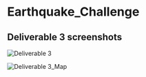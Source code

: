 # Earthquake_Challenge
## Deliverable 3 screenshots

![Deliverable 3](https://user-images.githubusercontent.com/103617509/195903061-f5789a53-cad5-42ac-9a86-327057091c16.png)


![Deliverable 3_Map](https://user-images.githubusercontent.com/103617509/195903064-c9d4adcb-3059-42ca-b0df-af61e25f305c.png)
